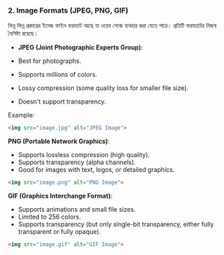 ### 2. **Image Formats (JPEG, PNG, GIF)**

ভিন্ন ভিন্ন প্রকারের ইমেজ ফাইল ফরম্যাট আছে যা ওয়েব পেজে ব্যবহার করা যেতে পারে। প্রতিটি ফরম্যাটের নিজস্ব বৈশিষ্ট্য রয়েছে।

- **JPEG (Joint Photographic Experts Group)**:

- Best for photographs.
- Supports millions of colors.
- Lossy compression (some quality loss for smaller file size).
- Doesn't support transparency.

Example:
```html
<img src="image.jpg" alt="JPEG Image">
```

**PNG (Portable Network Graphics)**:

- Supports lossless compression (high quality).
- Supports transparency (alpha channels).
- Good for images with text, logos, or detailed graphics.

```html
<img src="image.png" alt="PNG Image">
```

**GIF (Graphics Interchange Format)**:

- Supports animations and small file sizes.
- Limited to 256 colors.
- Supports transparency (but only single-bit transparency, either fully transparent or fully opaque).


```html
<img src="image.gif" alt="GIF Image">
```

